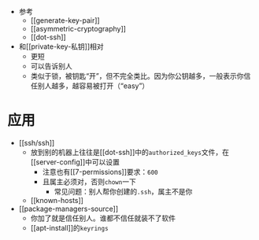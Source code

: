 - 参考
  - [[generate-key-pair]]
  - [[asymmetric-cryptography]]
  - [[dot-ssh]]
- 和[[private-key-私钥]]相对
  - 更短
  - 可以告诉别人
  - 类似于锁，被钥匙“开”，但不完全类比。因为你公钥越多，一般表示你信任别人越多，越容易被打开（“easy”）
# 应用
- [[ssh/ssh]]
  - 放到别的机器上往往是[[dot-ssh]]中的`authorized_keys`文件，在[[server-config]]中可以设置
    - 注意也有[[7-permissions]]要求：`600`
    - 且属主必须对，否则`chown`一下
      - 常见问题：别人帮你创建的`.ssh`，属主不是你
  - [[known-hosts]]
- [[package-managers-source]]
  - 你加了就是信任别人。谁都不信任就装不了软件
  - [[apt-install]]的`keyrings`